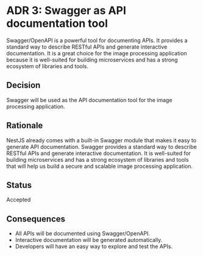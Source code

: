 # ADR 3: Swagger as API documentation tool

Swagger/OpenAPI is a powerful tool for documenting APIs. It provides a standard way to describe RESTful APIs and generate interactive documentation. It is a great choice for the image processing application because it is well-suited for building microservices and has a strong ecosystem of libraries and tools.

## Decision 

Swagger will be used as the API documentation tool for the image processing application.

## Rationale 

NestJS already comes with a built-in Swagger module that makes it easy to generate API documentation. Swagger provides a standard way to describe RESTful APIs and generate interactive documentation. It is well-suited for building microservices and has a strong ecosystem of libraries and tools that will help us build a secure and scalable image processing application.

## Status

Accepted

## Consequences

- All APIs will be documented using Swagger/OpenAPI.
- Interactive documentation will be generated automatically.
- Developers will have an easy way to explore and test the APIs.